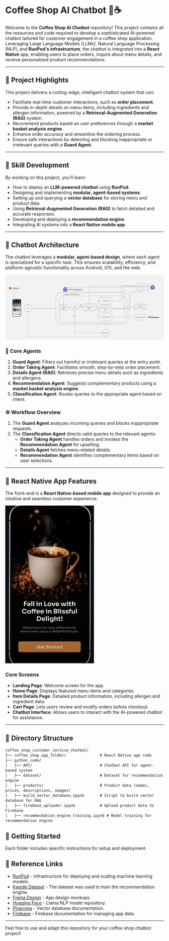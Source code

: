 # Coffee Shop AI Chatbot 🚀☕️

Welcome to the **Coffee Shop AI Chatbot** repository! This project contains all the resources and code required to develop a sophisticated AI-powered chatbot tailored for customer engagement in a coffee shop application. Leveraging Large Language Models (LLMs), Natural Language Processing (NLP), and **RunPod's infrastructure**, the chatbot is integrated into a **React Native** app, enabling users to place orders, inquire about menu details, and receive personalized product recommendations.

---

## 🎯 **Project Highlights**
This project delivers a cutting-edge, intelligent chatbot system that can:
- Facilitate real-time customer interactions, such as **order placement**.
- Provide in-depth details on menu items, including ingredients and allergen information, powered by a **Retrieval-Augmented Generation (RAG)** system.
- Recommend products based on user preferences through a **market basket analysis engine**.
- Enhance order accuracy and streamline the ordering process.
- Ensure safe interactions by detecting and blocking inappropriate or irrelevant queries with a **Guard Agent**.

---

## 🔧 **Skill Development**
By working on this project, you’ll learn:
- How to deploy an **LLM-powered chatbot** using **RunPod**.
- Designing and implementing **modular, agent-based systems**.
- Setting up and querying a **vector database** for storing menu and product data.
- Using **Retrieval-Augmented Generation (RAG)** to fetch detailed and accurate responses.
- Developing and deploying a **recommendation engine**.
- Integrating AI systems into a **React Native mobile app**.

---

## 🧠 **Chatbot Architecture**
The chatbot leverages a **modular, agent-based design**, where each agent is specialized for a specific task. This ensures scalability, efficiency, and platform-agnostic functionality across Android, iOS, and the web.

![Architecture Image](images/chatbot_agent_architecture.jpg)

### 🤖 **Core Agents**
1. **Guard Agent**: Filters out harmful or irrelevant queries at the entry point.
2. **Order Taking Agent**: Facilitates smooth, step-by-step order placement.
3. **Details Agent (RAG)**: Retrieves precise menu details such as ingredients and allergens.
4. **Recommendation Agent**: Suggests complementary products using a **market basket analysis engine**.
5. **Classification Agent**: Routes queries to the appropriate agent based on intent.

### ⚙️ **Workflow Overview**
1. The **Guard Agent** analyzes incoming queries and blocks inappropriate requests.
2. The **Classification Agent** directs valid queries to the relevant agents:
   - **Order Taking Agent** handles orders and invokes the **Recommendation Agent** for upselling.
   - **Details Agent** fetches menu-related details.
   - **Recommendation Agent** identifies complementary items based on user selections.

---

## 📱 **React Native App Features**
The front-end is a **React Native-based mobile app** designed to provide an intuitive and seamless customer experience. 

![App_GIF](images/ReactNativeApp.gif)

### Core Screens
- **Landing Page**: Welcome screen for the app.
- **Home Page**: Displays featured menu items and categories.
- **Item Details Page**: Detailed product information, including allergen and ingredient data.
- **Cart Page**: Lets users review and modify orders before checkout.
- **Chatbot Interface**: Allows users to interact with the AI-powered chatbot for assistance.

---

## 📂 **Directory Structure**
```plaintext
coffee_shop_customer_service_chatbot/
├── coffee_shop_app_folder/               # React Native app code
├── python_code/
│   ├── API/                              # Chatbot API for agent-based system
│   ├── dataset/                          # Dataset for recommendation engine
│   ├── products/                         # Product data (names, prices, descriptions, images)
│   ├── build_vector_database.ipynb       # Script to build vector database for RAG
│   ├── firebase_uploader.ipynb           # Upload product data to Firebase
│   ├── recommendation_engine_training.ipynb # Model training for recommendation engine
```

## 🚀 Getting Started
Each folder includes specific instructions for setup and deployment.

## 🔗 Reference Links
- [RunPod](https://runpod.io) - Infrastructure for deploying and scaling machine learning models.
- [Kaggle Dataset](https://kaggle.com) - The dataset was used to train the recommendation engine.
- [Figma Design](https://figma.com) - App design mockups.
- [Hugging Face](https://huggingface.co) - Llama NLP model repository.
- [Pinecone](https://www.pinecone.io) - Vector database documentation.
- [Firebase](https://firebase.google.com) - Firebase documentation for managing app data.

---

Feel free to use and adapt this repository for your coffee shop chatbot project!

